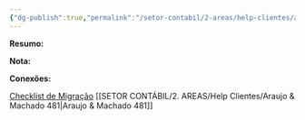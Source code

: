 ```yaml
---
{"dg-publish":true,"permalink":"/setor-contabil/2-areas/help-clientes/asa-brasil-servicos-ltda-479-480/","dgPassFrontmatter":true,"created":"2025-06-13T15:09:17.397-03:00","updated":"2025-07-23T09:21:49.763-03:00"}
---
```




**Resumo:**


**Nota:**


**Conexões:**


[Checklist de Migração](https://docs.google.com/spreadsheets/d/1PsC9tTBg69L-Wb3sRVUqyVGBUZpRLiGikqUG1iiRdwE/edit?gid=1978312704#gid=1978312704)
[[SETOR CONTÁBIL/2. AREAS/Help Clientes/Araujo & Machado 481\|Araujo & Machado 481]]
